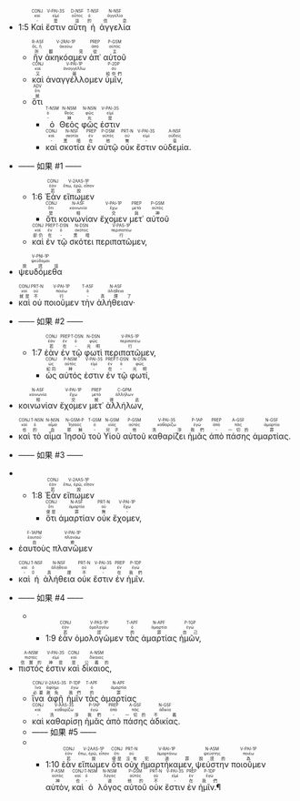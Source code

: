 - <rt>1:5</rt> <RUBY><ruby><ruby>Καὶ<rt>-</rt></ruby><rt>καί</rt></ruby><rt>CONJ</rt></RUBY> <RUBY><ruby><ruby>ἔστιν<rt>是</rt></ruby><rt>εἰμί</rt></ruby><rt>V-PAI-3S</rt></RUBY> <RUBY><ruby><ruby>αὕτη<rt>這</rt></ruby><rt>οὗτος</rt></ruby><rt>D-NSF</rt></RUBY> <RUBY><ruby><ruby>ἡ<rt>的</rt></ruby><rt>ὁ</rt></ruby><rt>T-NSF</rt></RUBY> <RUBY><ruby><ruby>ἀγγελία<rt>信息</rt></ruby><rt>ἀγγελία</rt></ruby><rt>N-NSF</rt></RUBY> 
	- <RUBY><ruby><ruby>ἣν<rt>所</rt></ruby><rt>ὅς, ἥ</rt></ruby><rt>R-ASF</rt></RUBY> <RUBY><ruby><ruby>ἀκηκόαμεν<rt>聽見</rt></ruby><rt>ἀκούω</rt></ruby><rt>V-2RAI-1P</rt></RUBY> <RUBY><ruby><ruby>ἀπ᾽<rt>從</rt></ruby><rt>ἀπό</rt></ruby><rt>PREP</rt></RUBY> <RUBY><ruby><ruby>αὐτοῦ<rt>主</rt></ruby><rt>αὐτός</rt></ruby><rt>P-GSM</rt></RUBY> 
	- <RUBY><ruby><ruby>καὶ<rt>又</rt></ruby><rt>καί</rt></ruby><rt>CONJ</rt></RUBY> <RUBY><ruby><ruby>ἀναγγέλλομεν<rt>報</rt></ruby><rt>ἀναγγέλλω</rt></ruby><rt>V-PAI-1P</rt></RUBY> <RUBY><ruby><ruby>ὑμῖν‚<rt>給你們</rt></ruby><rt>σύ</rt></ruby><rt>P-2DP</rt></RUBY> 
	- <RUBY><ruby><ruby>ὅτι<rt>就</rt></ruby><rt>ὅτι</rt></ruby><rt>ADV</rt></RUBY> 
		- <RUBY><ruby><ruby>ὁ<rt>-</rt></ruby><rt>ὁ</rt></ruby><rt>T-NSM</rt></RUBY> <RUBY><ruby><ruby>Θεὸς<rt>神</rt></ruby><rt>θεός</rt></ruby><rt>N-NSM</rt></RUBY> <RUBY><ruby><ruby>φῶς<rt>光</rt></ruby><rt>φῶς</rt></ruby><rt>N-NSN</rt></RUBY> <RUBY><ruby><ruby>ἐστιν<rt>是</rt></ruby><rt>εἰμί</rt></ruby><rt>V-PAI-3S</rt></RUBY> 
		- <RUBY><ruby><ruby>καὶ<rt>-</rt></ruby><rt>καί</rt></ruby><rt>CONJ</rt></RUBY> <RUBY><ruby><ruby>σκοτία<rt>黑暗</rt></ruby><rt>σκοτία</rt></ruby><rt>N-NSF</rt></RUBY> <RUBY><ruby><ruby>ἐν<rt>在</rt></ruby><rt>ἐν</rt></ruby><rt>PREP</rt></RUBY> <RUBY><ruby><ruby>αὐτῷ<rt>他</rt></ruby><rt>αὐτός</rt></ruby><rt>P-DSM</rt></RUBY> <RUBY><ruby><ruby>οὐκ<rt>無</rt></ruby><rt>οὐ</rt></ruby><rt>PRT-N</rt></RUBY> <RUBY><ruby><ruby>ἔστιν<rt>-</rt></ruby><rt>εἰμί</rt></ruby><rt>V-PAI-3S</rt></RUBY> <RUBY><ruby><ruby>οὐδεμία.<rt>毫</rt></ruby><rt>οὐδείς</rt></ruby><rt>A-NSF</rt></RUBY>

- —–– 如果 #1 —––
	- <rt>1:6</rt> <RUBY><ruby><ruby>Ἐὰν<rt>若</rt></ruby><rt>ἐάν</rt></ruby><rt>CONJ</rt></RUBY> <RUBY><ruby><ruby>εἴπωμεν<rt>說</rt></ruby><rt>ἔπω, ἐρῶ, εἶπον</rt></ruby><rt>V-2AAS-1P</rt></RUBY> 
		- <RUBY><ruby><ruby>ὅτι<rt>是</rt></ruby><rt>ὅτι</rt></ruby><rt>CONJ</rt></RUBY> <RUBY><ruby><ruby>κοινωνίαν<rt>相</rt></ruby><rt>κοινωνία</rt></ruby><rt>N-ASF</rt></RUBY> <RUBY><ruby><ruby>ἔχομεν<rt>交</rt></ruby><rt>ἔχω</rt></ruby><rt>V-PAI-1P</rt></RUBY> <RUBY><ruby><ruby>μετ᾽<rt>與</rt></ruby><rt>μετά</rt></ruby><rt>PREP</rt></RUBY> <RUBY><ruby><ruby>αὐτοῦ<rt>神</rt></ruby><rt>αὐτός</rt></ruby><rt>P-GSM</rt></RUBY> 
	- <RUBY><ruby><ruby>καὶ<rt>卻仍</rt></ruby><rt>καί</rt></ruby><rt>CONJ</rt></RUBY> <RUBY><ruby><ruby>ἐν<rt>在</rt></ruby><rt>ἐν</rt></ruby><rt>PREP</rt></RUBY> <RUBY><ruby><ruby>τῷ<rt>-</rt></ruby><rt>ὁ</rt></ruby><rt>T-DSN</rt></RUBY> <RUBY><ruby><ruby>σκότει<rt>黑暗</rt></ruby><rt>σκότος</rt></ruby><rt>N-DSN</rt></RUBY> <RUBY><ruby><ruby>περιπατῶμεν‚<rt>行</rt></ruby><rt>περιπατέω</rt></ruby><rt>V-PAS-1P</rt></RUBY> 
- <RUBY><ruby><ruby>ψευδόμεθα<rt>說謊話</rt></ruby><rt>ψεύδομαι</rt></ruby><rt>V-PNI-1P</rt></RUBY> 
- <RUBY><ruby><ruby>καὶ<rt>就是</rt></ruby><rt>καί</rt></ruby><rt>CONJ</rt></RUBY> <RUBY><ruby><ruby>οὐ<rt>不</rt></ruby><rt>οὐ</rt></ruby><rt>PRT-N</rt></RUBY> <RUBY><ruby><ruby>ποιοῦμεν<rt>行</rt></ruby><rt>ποιέω</rt></ruby><rt>V-PAI-1P</rt></RUBY> <RUBY><ruby><ruby>τὴν<rt>-</rt></ruby><rt>ὁ</rt></ruby><rt>T-ASF</rt></RUBY> <RUBY><ruby><ruby>ἀλήθειαν·<rt>真理了</rt></ruby><rt>ἀλήθεια</rt></ruby><rt>N-ASF</rt></RUBY> 
- —–– 如果 #2 —––
	- <rt>1:7</rt> <RUBY><ruby><ruby>ἐὰν<rt>若</rt></ruby><rt>ἐάν</rt></ruby><rt>CONJ</rt></RUBY> <RUBY><ruby><ruby>ἐν<rt>在</rt></ruby><rt>ἐν</rt></ruby><rt>PREP</rt></RUBY> <RUBY><ruby><ruby>τῷ<rt>-</rt></ruby><rt>ὁ</rt></ruby><rt>T-DSN</rt></RUBY> <RUBY><ruby><ruby>φωτὶ<rt>光明</rt></ruby><rt>φῶς</rt></ruby><rt>N-DSN</rt></RUBY> <RUBY><ruby><ruby>περιπατῶμεν‚<rt>行</rt></ruby><rt>περιπατέω</rt></ruby><rt>V-PAS-1P</rt></RUBY> 
		- <RUBY><ruby><ruby>ὡς<rt>如同</rt></ruby><rt>ὡς</rt></ruby><rt>CONJ</rt></RUBY> <RUBY><ruby><ruby>αὐτός<rt>神</rt></ruby><rt>αὐτός</rt></ruby><rt>P-NSM</rt></RUBY> <RUBY><ruby><ruby>ἐστιν<rt>-</rt></ruby><rt>εἰμί</rt></ruby><rt>V-PAI-3S</rt></RUBY> <RUBY><ruby><ruby>ἐν<rt>在</rt></ruby><rt>ἐν</rt></ruby><rt>PREP</rt></RUBY> <RUBY><ruby><ruby>τῷ<rt>-</rt></ruby><rt>ὁ</rt></ruby><rt>T-DSN</rt></RUBY> <RUBY><ruby><ruby>φωτί‚<rt>光明</rt></ruby><rt>φῶς</rt></ruby><rt>N-DSN</rt></RUBY> 
- <RUBY><ruby><ruby>κοινωνίαν<rt>相</rt></ruby><rt>κοινωνία</rt></ruby><rt>N-ASF</rt></RUBY> <RUBY><ruby><ruby>ἔχομεν<rt>交</rt></ruby><rt>ἔχω</rt></ruby><rt>V-PAI-1P</rt></RUBY> <RUBY><ruby><ruby>μετ᾽<rt>就</rt></ruby><rt>μετά</rt></ruby><rt>PREP</rt></RUBY> <RUBY><ruby><ruby>ἀλλήλων‚<rt>彼此</rt></ruby><rt>ἀλλήλων</rt></ruby><rt>C-GPM</rt></RUBY> 
- <RUBY><ruby><ruby>καὶ<rt>也</rt></ruby><rt>καί</rt></ruby><rt>CONJ</rt></RUBY> <RUBY><ruby><ruby>τὸ<rt>的</rt></ruby><rt>ὁ</rt></ruby><rt>T-NSN</rt></RUBY> <RUBY><ruby><ruby>αἷμα<rt>血</rt></ruby><rt>αἷμα</rt></ruby><rt>N-NSN</rt></RUBY> <RUBY><ruby><ruby>Ἰησοῦ<rt>耶穌</rt></ruby><rt>Ἰησοῦς</rt></ruby><rt>N-GSM-P</rt></RUBY> <RUBY><ruby><ruby>τοῦ<rt>-</rt></ruby><rt>ὁ</rt></ruby><rt>T-GSM</rt></RUBY> <RUBY><ruby><ruby>Υἱοῦ<rt>兒子</rt></ruby><rt>υἱός</rt></ruby><rt>N-GSM</rt></RUBY> <RUBY><ruby><ruby>αὐτοῦ<rt>他</rt></ruby><rt>αὐτός</rt></ruby><rt>P-GSM</rt></RUBY> <RUBY><ruby><ruby>καθαρίζει<rt>洗淨</rt></ruby><rt>καθαρίζω</rt></ruby><rt>V-PAI-3S</rt></RUBY> <RUBY><ruby><ruby>ἡμᾶς<rt>我們</rt></ruby><rt>ἐγώ</rt></ruby><rt>P-1AP</rt></RUBY> <RUBY><ruby><ruby>ἀπὸ<rt>-</rt></ruby><rt>ἀπό</rt></ruby><rt>PREP</rt></RUBY> <RUBY><ruby><ruby>πάσης<rt>一切的</rt></ruby><rt>πᾶς</rt></ruby><rt>A-GSF</rt></RUBY> <RUBY><ruby><ruby>ἁμαρτίας.<rt>罪</rt></ruby><rt>ἁμαρτία</rt></ruby><rt>N-GSF</rt></RUBY>
- —–– 如果 #3 —––
- - <rt>1:8</rt> <RUBY><ruby><ruby>Ἐὰν<rt>若</rt></ruby><rt>ἐάν</rt></ruby><rt>CONJ</rt></RUBY> <RUBY><ruby><ruby>εἴπωμεν<rt>說</rt></ruby><rt>ἔπω, ἐρῶ, εἶπον</rt></ruby><rt>V-2AAS-1P</rt></RUBY> 
	- <RUBY><ruby><ruby>ὅτι<rt>便是</rt></ruby><rt>ὅτι</rt></ruby><rt>CONJ</rt></RUBY> <RUBY><ruby><ruby>ἁμαρτίαν<rt>罪</rt></ruby><rt>ἁμαρτία</rt></ruby><rt>N-ASF</rt></RUBY> <RUBY><ruby><ruby>οὐκ<rt>無</rt></ruby><rt>οὐ</rt></ruby><rt>PRT-N</rt></RUBY> <RUBY><ruby><ruby>ἔχομεν‚<rt>-</rt></ruby><rt>ἔχω</rt></ruby><rt>V-PAI-1P</rt></RUBY> 
- <RUBY><ruby><ruby>ἑαυτοὺς<rt>自</rt></ruby><rt>ἑαυτοῦ</rt></ruby><rt>F-1APM</rt></RUBY> <RUBY><ruby><ruby>πλανῶμεν<rt>欺</rt></ruby><rt>πλανάω</rt></ruby><rt>V-PAI-1P</rt></RUBY> 
- <RUBY><ruby><ruby>καὶ<rt>-</rt></ruby><rt>καί</rt></ruby><rt>CONJ</rt></RUBY> <RUBY><ruby><ruby>ἡ<rt>0</rt></ruby><rt>ὁ</rt></ruby><rt>T-NSF</rt></RUBY> <RUBY><ruby><ruby>ἀλήθεια<rt>真理</rt></ruby><rt>ἀλήθεια</rt></ruby><rt>N-NSF</rt></RUBY> <RUBY><ruby><ruby>οὐκ<rt>不</rt></ruby><rt>οὐ</rt></ruby><rt>PRT-N</rt></RUBY> <RUBY><ruby><ruby>ἔστιν<rt>-</rt></ruby><rt>εἰμί</rt></ruby><rt>V-PAI-3S</rt></RUBY> <RUBY><ruby><ruby>ἐν<rt>在</rt></ruby><rt>ἐν</rt></ruby><rt>PREP</rt></RUBY> <RUBY><ruby><ruby>ἡμῖν.<rt>我們</rt></ruby><rt>ἐγώ</rt></ruby><rt>P-1DP</rt></RUBY>
- —–– 如果 #4 —––
	- - <rt>1:9</rt> <RUBY><ruby><ruby>ἐὰν<rt>若</rt></ruby><rt>ἐάν</rt></ruby><rt>CONJ</rt></RUBY> <RUBY><ruby><ruby>ὁμολογῶμεν<rt>認</rt></ruby><rt>ὁμολογέω</rt></ruby><rt>V-PAS-1P</rt></RUBY> <RUBY><ruby><ruby>τὰς<rt>的</rt></ruby><rt>ὁ</rt></ruby><rt>T-APF</rt></RUBY> <RUBY><ruby><ruby>ἁμαρτίας<rt>罪</rt></ruby><rt>ἁμαρτία</rt></ruby><rt>N-APF</rt></RUBY> <RUBY><ruby><ruby>ἡμῶν‚<rt>自己</rt></ruby><rt>ἐγώ</rt></ruby><rt>P-1GP</rt></RUBY> 
- <RUBY><ruby><ruby>πιστός<rt>信實的</rt></ruby><rt>πιστός</rt></ruby><rt>A-NSM</rt></RUBY> <RUBY><ruby><ruby>ἐστιν<rt>神是</rt></ruby><rt>εἰμί</rt></ruby><rt>V-PAI-3S</rt></RUBY> <RUBY><ruby><ruby>καὶ<rt>是</rt></ruby><rt>καί</rt></ruby><rt>CONJ</rt></RUBY> <RUBY><ruby><ruby>δίκαιος‚<rt>公義的</rt></ruby><rt>δίκαιος</rt></ruby><rt>A-NSM</rt></RUBY> 
	- <RUBY><ruby><ruby>ἵνα<rt>必要</rt></ruby><rt>ἵνα</rt></ruby><rt>CONJ</rt></RUBY> <RUBY><ruby><ruby>ἀφῇ<rt>赦免</rt></ruby><rt>ἀφίημι</rt></ruby><rt>V-2AAS-3S</rt></RUBY> <RUBY><ruby><ruby>ἡμῖν<rt>我們</rt></ruby><rt>ἐγώ</rt></ruby><rt>P-1DP</rt></RUBY> <RUBY><ruby><ruby>τὰς<rt>的</rt></ruby><rt>ὁ</rt></ruby><rt>T-APF</rt></RUBY> <RUBY><ruby><ruby>ἁμαρτίας<rt>罪</rt></ruby><rt>ἁμαρτία</rt></ruby><rt>N-APF</rt></RUBY> 
	- <RUBY><ruby><ruby>καὶ<rt>-</rt></ruby><rt>καί</rt></ruby><rt>CONJ</rt></RUBY> <RUBY><ruby><ruby>καθαρίσῃ<rt>洗淨</rt></ruby><rt>καθαρίζω</rt></ruby><rt>V-AAS-3S</rt></RUBY> <RUBY><ruby><ruby>ἡμᾶς<rt>我們</rt></ruby><rt>ἐγώ</rt></ruby><rt>P-1AP</rt></RUBY> <RUBY><ruby><ruby>ἀπὸ<rt>-</rt></ruby><rt>ἀπό</rt></ruby><rt>PREP</rt></RUBY> <RUBY><ruby><ruby>πάσης<rt>一切的</rt></ruby><rt>πᾶς</rt></ruby><rt>A-GSF</rt></RUBY> <RUBY><ruby><ruby>ἀδικίας.<rt>不義</rt></ruby><rt>ἀδικία</rt></ruby><rt>N-GSF</rt></RUBY>
	- —–– 如果 #5 —––
	- - <rt>1:10</rt> <RUBY><ruby><ruby>ἐὰν<rt>若</rt></ruby><rt>ἐάν</rt></ruby><rt>CONJ</rt></RUBY> <RUBY><ruby><ruby>εἴπωμεν<rt>說</rt></ruby><rt>ἔπω, ἐρῶ, εἶπον</rt></ruby><rt>V-2AAS-1P</rt></RUBY> <RUBY><ruby><ruby>ὅτι<rt>便是</rt></ruby><rt>ὅτι</rt></ruby><rt>CONJ</rt></RUBY> <RUBY><ruby><ruby>οὐχ<rt>沒有</rt></ruby><rt>οὐ</rt></ruby><rt>PRT-N</rt></RUBY> <RUBY><ruby><ruby>ἡμαρτήκαμεν‚<rt>犯過罪</rt></ruby><rt>ἁμαρτάνω</rt></ruby><rt>V-RAI-1P</rt></RUBY> <RUBY><ruby><ruby>ψεύστην<rt>說謊的</rt></ruby><rt>ψεύστης</rt></ruby><rt>N-ASM</rt></RUBY> <RUBY><ruby><ruby>ποιοῦμεν<rt>為</rt></ruby><rt>ποιέω</rt></ruby><rt>V-PAI-1P</rt></RUBY> <RUBY><ruby><ruby>αὐτὸν‚<rt>神</rt></ruby><rt>αὐτός</rt></ruby><rt>P-ASM</rt></RUBY> <RUBY><ruby><ruby>καὶ<rt>也</rt></ruby><rt>καί</rt></ruby><rt>CONJ</rt></RUBY> <RUBY><ruby><ruby>ὁ<rt>-</rt></ruby><rt>ὁ</rt></ruby><rt>T-NSM</rt></RUBY> <RUBY><ruby><ruby>λόγος<rt>道</rt></ruby><rt>λόγος</rt></ruby><rt>N-NSM</rt></RUBY> <RUBY><ruby><ruby>αὐτοῦ<rt>他的</rt></ruby><rt>αὐτός</rt></ruby><rt>P-GSM</rt></RUBY> <RUBY><ruby><ruby>οὐκ<rt>不</rt></ruby><rt>οὐ</rt></ruby><rt>PRT-N</rt></RUBY> <RUBY><ruby><ruby>ἔστιν<rt>-</rt></ruby><rt>εἰμί</rt></ruby><rt>V-PAI-3S</rt></RUBY> <RUBY><ruby><ruby>ἐν<rt>在</rt></ruby><rt>ἐν</rt></ruby><rt>PREP</rt></RUBY> <RUBY><ruby><ruby>ἡμῖν.¶<rt>我們</rt></ruby><rt>ἐγώ</rt></ruby><rt>P-1DP</rt></RUBY>